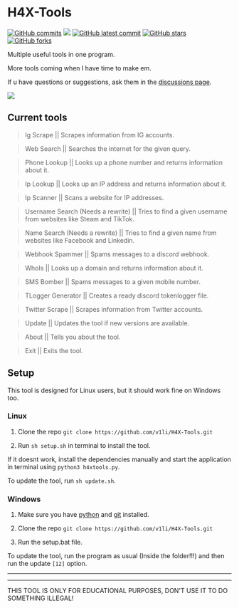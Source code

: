# H4X-Tools
[![GitHub commits](https://badgen.net/github/commits/V1li/H4X-Tools)](https://GitHub.com/V1li/H4X-Tools/commit/)
![](https://img.shields.io/github/languages/code-size/v1li/h4x-tools)
[![GitHub latest commit](https://badgen.net/github/last-commit/HerraVp/H4X-Tools)](https://GitHub.com/V1li/H4X-Tools/commit/)
[![GitHub stars](https://badgen.net/github/stars/V1li/H4X-Tools)](https://GitHub.com/V1li/H4X-Tools/stargazers/)
[![GitHub forks](https://badgen.net/github/forks/V1li/H4X-Tools)](https://GitHub.com/V1li/H4X-Tools/network/)

Multiple useful tools in one program.

More tools coming when I have time to make em.

If u have questions or suggestions, ask them in the [discussions page](https://github.com/V1li/H4X-Tools/discussions/3).


![](https://github.com/V1li/H4X-Tools/blob/master/img/gui-v0.2.5.png?raw=true)

## Current tools
>Ig Scrape || Scrapes information from IG accounts.

>Web Search || Searches the internet for the given query.

>Phone Lookup || Looks up a phone number and returns information about it.

>Ip Lookup || Looks up an IP address and returns information about it.

>Ip Scanner || Scans a website for IP addresses.

>Username Search (Needs a rewrite) || Tries to find a given username from websites like Steam and TikTok.

>Name Search (Needs a rewrite) || Tries to find a given name from websites like Facebook and Linkedin.

>Webhook Spammer || Spams messages to a discord webhook.

>WhoIs || Looks up a domain and returns information about it.

>SMS Bomber || Spams messages to a given mobile number.

>TLogger Generator || Creates a ready discord tokenlogger file.

>Twitter Scrape || Scrapes information from Twitter accounts.

>Update || Updates the tool if new versions are available.

>About || Tells you about the tool.

>Exit || Exits the tool.

## Setup
This tool is designed for Linux users, but it should work fine on Windows too.

### Linux
1. Clone the repo `git clone https://github.com/v1li/H4X-Tools.git`

2. Run `sh setup.sh` in terminal to install the tool.

If it doesnt work, install the dependencies manually and start the application in terminal using `python3 h4xtools.py`.

To update the tool, run `sh update.sh`.

### Windows
1. Make sure you have [python](https://www.python.org/downloads/) and [git](https://git-scm.com/downloads) installed.

2. Clone the repo `git clone https://github.com/v1li/H4X-Tools.git`

3. Run the setup.bat file.

To update the tool, run the program as usual (Inside the folder!!!) and then run the update `[12]` option.

-------------------------------------------
-------------------------------------------
THIS TOOL IS ONLY FOR EDUCATIONAL PURPOSES, DON'T USE IT TO DO SOMETHING ILLEGAL!
